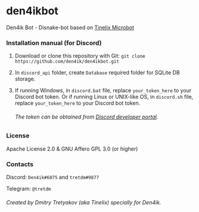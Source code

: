 # den4ikbot
Den4ik Bot - Disnake-bot based on [Tinelix Microbot](https://github.com/tinelix/microbot)

### Installation manual (for Discord)
1. Download or clone this repository with Git: `git clone https://github.com/den4ik/den4ikbot.git`
2. In `discord_api` folder, create `Database` required folder for SQLite DB storage.
3. If running Windows, in `discord.bat` file, replace `your_token_here` to your Discord bot token. Or if running Linux or UNIX-like OS, in `discord.sh` file, replace `your_token_here` to your Discord bot token. 

   ###### The token can be obtained from [Discord developer portal](https://discord.com/developers).
   
### License

Apache License 2.0 & GNU Affero GPL 3.0 (or higher)

### Contacts 
Discord: `Den4ik#6075` and `tretdm#9877`

Telegram: `@tretdm`

###### Created by Dmitry Tretyakov (aka Tinelix) specially for Den4ik.
